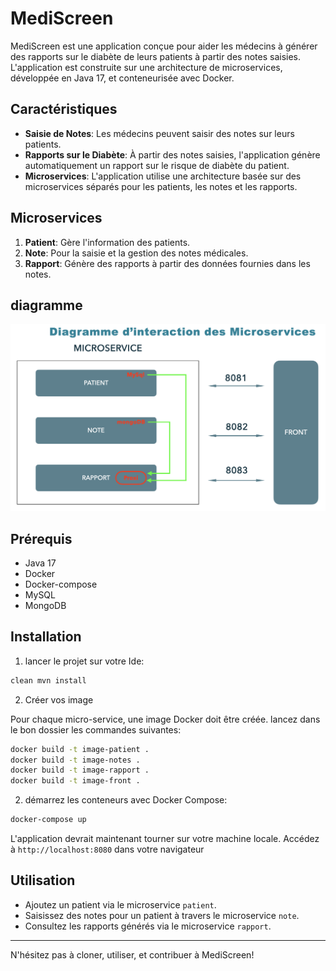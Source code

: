 # MediScreen

MediScreen est une application conçue pour aider les médecins à générer des rapports sur le diabète de leurs patients à partir des notes saisies. L'application est construite sur une architecture de microservices, développée en Java 17, et conteneurisée avec Docker.

## Caractéristiques

- **Saisie de Notes**: Les médecins peuvent saisir des notes sur leurs patients.
- **Rapports sur le Diabète**: À partir des notes saisies, l'application génère automatiquement un rapport sur le risque de diabète du patient.
- **Microservices**: L'application utilise une architecture basée sur des microservices séparés pour les patients, les notes et les rapports.



## Microservices

1. **Patient**: Gère l'information des patients.
2. **Note**: Pour la saisie et la gestion des notes médicales.
3. **Rapport**: Génère des rapports à partir des données fournies dans les notes.

## diagramme
<img width="800" alt="mpd_p6"  src="https://github.com/SabHicham/Mediscreen/blob/dev/diagramme%20d'interaction.png">


## Prérequis

- Java 17
- Docker
- Docker-compose
- MySQL
- MongoDB

## Installation

1. lancer le projet sur votre Ide:

```bash
clean mvn install 
```
2. Créer vos image

Pour chaque micro-service, une image Docker doit être créée. lancez dans le bon dossier les commandes suivantes:
```bash
docker build -t image-patient .
docker build -t image-notes .
docker build -t image-rapport .
docker build -t image-front .
```

2. démarrez les conteneurs avec Docker Compose:

```bash
docker-compose up 
```

L'application devrait maintenant tourner sur votre machine locale. Accédez à `http://localhost:8080` dans votre navigateur

## Utilisation

- Ajoutez un patient via le microservice `patient`.
- Saisissez des notes pour un patient à travers le microservice `note`.
- Consultez les rapports générés via le microservice `rapport`.



---

N'hésitez pas à cloner, utiliser, et contribuer à MediScreen!

